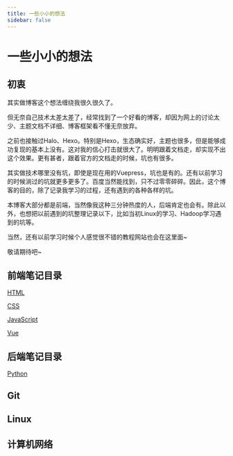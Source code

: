 ```yaml
---
title: 一些小小的想法
sidebar: false
---
```


# 一些小小的想法

## 初衷

其实做博客这个想法缠绕我很久很久了。

但无奈自己技术太差太差了，经常找到了一个好看的博客，却因为网上的讨论太少、主题文档不详细、博客框架看不懂无奈放弃。

之前也接触过Halo、Hexo。特别是Hexo，生态确实好，主题也很多，但是能够成功复现的基本上没有。这对我的信心打击就很大了。明明跟着文档走，却实现不出这个效果。更有甚者，跟着官方的文档走的时候，坑也有很多。

其实做技术哪里没有坑，即使是现在用的Vuepress，坑也是有的。还有以前学习的时候淌过的坑就更多更多了。百度当然能找到，只不过零零碎碎。因此，这个博客的目的，除了记录我学习的过程，还有遇到的各种各样的坑。

本博客大部分都是前端，当然像我这种三分钟热度的人，后端肯定也会有。除此以外，也想把以前遇到的坑整理记录以下，比如当初Linux的学习、Hadoop学习遇到的坑等。

当然，还有以前学习时候个人感觉很不错的教程网站也会在这里面~

敬请期待吧~

## 前端笔记目录

[HTML](/notes/fe/html/)

[CSS](/notes/fe/css/)

[JavaScript](/notes/fe/javascript/)

[Vue](/notes/fe/vue/)

## 后端笔记目录

[Python](/notes/be/python/)


## Git

## Linux

## 计算机网络